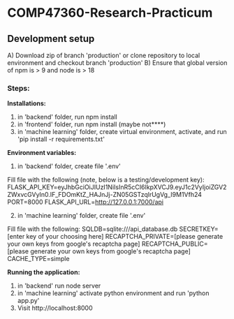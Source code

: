# COMP47360-Research-Practicum

## Development setup

A) Download zip of branch 'production' or clone repository to local environment and checkout branch 'production'
B) Ensure that global version of npm is > 9 and node is > 18

### Steps:

**Installations:**
1) in 'backend' folder, run npm install
2) in 'frontend' folder, run npm install (maybe not****)
3) in 'machine learning' folder, create virtual environment, activate, and run 'pip install -r requirements.txt'

**Environment variables:**
1) in 'backend' folder, create file '.env'
   
Fill file with the following (note, below is a testing/development key):
FLASK_API_KEY=eyJhbGciOiJIUzI1NiIsInR5cCI6IkpXVCJ9.eyJ1c2VyIjoiZGV2ZWxvcGVyIn0.IF_FDOmKtZ_HAJnJj-ZN05GSTzqlrUgVg_I9M1Vfh24
PORT=8000
FLASK_API_URL=http://127.0.0.1:7000/api

2) in 'machine learning' folder, create file '.env'

Fill file with the following:
SQLDB=sqlite:///api_database.db
SECRETKEY=[enter key of your choosing here]
RECAPTCHA_PRIVATE=[please generate your own keys from google's recaptcha page]
RECAPTCHA_PUBLIC=[please generate your own keys from google's recaptcha page]
CACHE_TYPE=simple


**Running the application:**
1) in 'backend' run node server
2) in 'machine learning' activate python environment and run 'python app.py'
3) Visit http://localhost:8000
